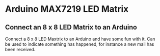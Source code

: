 # Arduino MAX7219 LED Matrix

## Connect an 8 x 8 LED Matrix to an Arduino

Connect a 8 x 8 LED Maxtrix to an Arduino and have some fun with it. Can be used to indicate something has happened, for instance a new mail has been received.
